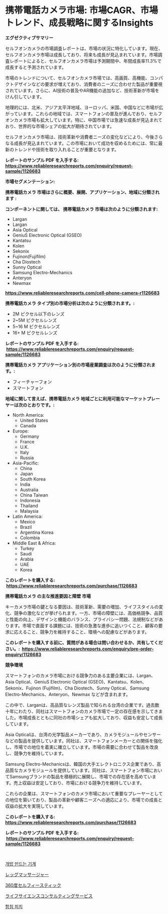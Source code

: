 <p><h1>携帯電話カメラ市場: 市場CAGR、市場トレンド、成長戦略に関するInsights</h1></p><p><strong>エグゼクティブサマリー</strong></p>
<p><p>セルフオンカメラの市場調査レポートは、市場の状況に特化しています。現在、セルフオンカメラ市場は成長しており、将来も成長が見込まれています。市場調査レポートによると、セルフオンカメラ市場は予測期間中、年間成長率11.3%で成長すると予測されています。</p><p>市場のトレンドについて、セルフオンカメラ市場では、高画質、高機能、コンパクトデザインなどの要求が増えており、消費者のニーズに合わせた製品が重要視されています。さらに、AI技術の普及やAR機能の追加など、技術革新が市場をけん引しています。</p><p>地理的には、北米、アジア太平洋地域、ヨーロッパ、米国、中国などに市場が広がっています。これらの地域では、スマートフォンの普及が進んでおり、セルフオンカメラ市場も拡大しています。特に、中国市場では急速な成長が見込まれており、世界的な市場シェアの拡大が期待されています。</p><p>セルフオンカメラ市場は、技術革新や消費者ニーズの変化などにより、今後さらなる成長が見込まれています。この市場において成功を収めるためには、常に最新のトレンドや技術を取り入れることが重要となります。</p></p>
<p><strong>レポートのサンプル PDF を入手する: <a href="https://www.reliableresearchreports.com/enquiry/request-sample/1126683">https://www.reliableresearchreports.com/enquiry/request-sample/1126683</a></strong></p>
<p><strong>市場セグメンテーション:</strong></p>
<p><strong> 携帯電話カメラ 市場はさらに概要、展開、アプリケーション、地域に分類されます :</strong></p>
<p><strong>コンポーネントに関しては、 携帯電話カメラ 市場は次のように分類されます: &nbsp;</strong></p>
<p><ul><li>Largan</li><li>Largan</li><li>Asia Optical</li><li>GeniuS Electronic Optical (GSEO)</li><li>Kantatsu</li><li>Kolen</li><li>Sekonix</li><li>Fujinon(Fujifilm)</li><li>Cha Diostech</li><li>Sunny Optical</li><li>Samsung Electro-Mechanics</li><li>Anteryon</li><li>Newmax</li></ul></p>
<p><strong><a href="https://www.reliableresearchreports.com/cell-phone-camera-r1126683">https://www.reliableresearchreports.com/cell-phone-camera-r1126683</a></strong></p>
<p><strong> 携帯電話カメラ タイプ別の市場分析は次のように分類されます。:</strong></p>
<p><ul><li>2M ピクセル以下のレンズ</li><li>2~5M ピクセルレンズ</li><li>5~16 M ピクセルレンズ</li><li>16+ M ピクセルレンズ</li></ul></p>
<p><strong>レポートのサンプル PDF を入手する: &nbsp;<a href="https://www.reliableresearchreports.com/enquiry/request-sample/1126683">https://www.reliableresearchreports.com/enquiry/request-sample/1126683</a></strong></p>
<p><strong> 携帯電話カメラ アプリケーション別の市場産業調査は次のように分類されます。:</strong></p>
<p><ul><li>フィーチャーフォン</li><li>スマートフォン</li></ul></p>
<p><strong>地域に関して言えば、携帯電話カメラ 地域ごとに利用可能なマーケットプレーヤーは次のとおりです。:</strong></p>
<p><ul>
    <li>
        North America:
        <ul>
            <li>United States</li>
            <li>Canada</li>
        </ul>
    </li>
    <li>
        Europe:
        <ul>
            <li>Germany</li>
            <li>France</li>
            <li>U.K.</li>
            <li>Italy</li>
            <li>Russia</li>
        </ul>
    </li>
    <li>
        Asia-Pacific:
        <ul>
            <li>China</li>
            <li>Japan</li>
            <li>South Korea</li>
            <li>India</li>
            <li>Australia</li>
            <li>China Taiwan</li>
            <li>Indonesia</li>
            <li>Thailand</li>
            <li>Malaysia</li>
        </ul>
    </li>
    <li>
        Latin America:
        <ul>
            <li>Mexico</li>
            <li>Brazil</li>
            <li>Argentina Korea</li>
            <li>Colombia</li>
        </ul>
    </li>
    <li>
        Middle East & Africa:
        <ul>
            <li>Turkey</li>
            <li>Saudi</li>
            <li>Arabia</li>
            <li>UAE</li>
            <li>Korea</li>
        </ul>
    </li>
    </ul></p>
<p><strong>このレポートを購入する: &nbsp;<a href="https://www.reliableresearchreports.com/purchase/1126683">https://www.reliableresearchreports.com/purchase/1126683</a></strong></p>
<p><strong>携帯電話カメラ の主な推進要因と障壁 市場</strong></p>
<p><p>キーカメラ市場の鍵となる要因は、技術革新、需要の増加、ライフスタイルの変化、競争の激化などが挙げられます。一方、市場の障壁には、高価格競争、品質と性能の向上、デザインと機能のバランス、プライバシー問題、法規制などがあります。市場で直面する課題には、技術の急激な進歩に追いつくこと、顧客の要求に応えること、競争力を維持すること、環境への配慮などがあります。</p></p>
<p><strong>このレポートを購入する前に、質問がある場合は問い合わせるか、共有してください。:&nbsp; <a href="https://www.reliableresearchreports.com/enquiry/pre-order-enquiry/1126683">https://www.reliableresearchreports.com/enquiry/pre-order-enquiry/1126683</a></strong></p>
<p><strong>競争環境</strong></p>
<p><p>スマートフォンのカメラ市場における競争力のある主要企業には、Largan、Asia Optical、GeniuS Electronic Optical (GSEO)、Kantatsu、Kolen、Sekonix、Fujinon (Fujifilm)、Cha Diostech、Sunny Optical、Samsung Electro-Mechanics、Anteryon、Newmax などが含まれます。</p><p>この中で、Larganは、高品質なレンズ製品で知られる台湾の企業です。過去数十年にわたり、同社はスマートフォンのカメラ市場で一定の存在感を示してきました。市場成長とともに同社の市場シェアも拡大しており、収益も安定して成長しています。</p><p>Asia Opticalは、台湾の光学製品メーカーであり、カメラモジュールやセンサーなどの製品を提供しています。同社は、スマートフォンメーカーとの関係を強化し、市場での地位を着実に確立しています。市場の需要に合わせて製品を改良し、競争力を維持しています。</p><p>Samsung Electro-Mechanicsは、韓国の大手エレクトロニクス企業であり、高品質なカメラモジュールを提供しています。同社は、スマートフォン市場においてSamsungブランドの製品を積極的に展開し、市場での存在感を高めています。売上収益は安定しており、市場における競争力を維持しています。</p><p>これらの企業は、スマートフォンのカメラ市場において重要なプレーヤーとしての地位を築いており、製品の革新や顧客ニーズへの適応により、市場での成長と収益の拡大を実現しています。</p></p>
<p><strong>このレポートを購入する: &nbsp; <a href="https://www.reliableresearchreports.com/purchase/1126683">https://www.reliableresearchreports.com/purchase/1126683</a></strong></p>
<p><strong>レポートのサンプル PDF を入手する: &nbsp;<a href="https://www.reliableresearchreports.com/enquiry/request-sample/1126683">https://www.reliableresearchreports.com/enquiry/request-sample/1126683</a></strong><strong></strong></p>
<p>&nbsp;</p>
<p><p><a href="https://medium.com/@isariontaru/%EA%B0%9C-%EC%82%AC%EB%A3%8C-%EC%A0%9C%EC%A1%B0%EA%B8%B0-%EA%B8%B0%EA%B3%84-%EC%8B%9C%EC%9E%A5%EC%9D%80-%EC%8B%9C%EC%9E%A5-%EC%A0%90%EC%9C%A0%EC%9C%A8-%EC%8B%9C%EC%9E%A5-%EB%8F%99%ED%96%A5-%EB%B0%8F-%EC%8B%9C%EC%9E%A5-%EC%84%B1%EC%9E%A5%EC%97%90-%EB%8C%80%ED%95%9C-%EC%A0%95%EB%B3%B4%EB%A5%BC-%EC%A0%9C%EA%B3%B5%ED%95%A9%EB%8B%88%EB%8B%A4-6a3ae33c4878">개밥 만드는 기계</a></p><p><a href="https://github.com/EstelWisozk1/Market-Research-Report-List-1/blob/main/785528524570.md">レッグマッサージャー</a></p><p><a href="https://medium.com/@urinalisis45667/360%E5%BA%A6%E8%87%AA%E6%92%AE%E3%82%8A%E6%A3%92%E5%B8%82%E5%A0%B4%E5%88%86%E6%9E%90%E3%81%A8-2024%E5%B9%B4%E3%81%8B%E3%82%892031%E5%B9%B4%E3%81%BE%E3%81%A7%E3%81%AE%E6%9C%9F%E9%96%93%E3%81%AB%E4%BA%88%E6%B8%AC%E3%81%95%E3%82%8C%E3%82%8B%E5%B8%82%E5%A0%B4%E8%A6%8F%E6%A8%A1-d36f2f5f8d7c">360度セルフィースティック</a></p><p><a href="https://medium.com/@johndory19/%E3%83%A9%E3%82%A4%E3%83%95%E3%82%B5%E3%82%A4%E3%82%A8%E3%83%B3%E3%82%B9%E3%82%B3%E3%83%B3%E3%82%B5%E3%83%AB%E3%83%86%E3%82%A3%E3%83%B3%E3%82%B0%E3%82%B5%E3%83%BC%E3%83%93%E3%82%B9%E3%81%AE%E5%B8%82%E5%A0%B4%E5%88%86%E6%9E%90-%E3%81%9D%E3%81%AEcagr-%E5%B8%82%E5%A0%B4%E3%82%BB%E3%82%B0%E3%83%A1%E3%83%B3%E3%83%86%E3%83%BC%E3%82%B7%E3%83%A7%E3%83%B3-%E3%81%8A%E3%82%88%E3%81%B3%E3%82%B0%E3%83%AD%E3%83%BC%E3%83%90%E3%83%AB%E7%94%A3%E6%A5%AD%E6%A6%82%E8%A6%81-61c83fbc102d">ライフサイエンスコンサルティングサービス</a></p><p><a href="https://medium.com/@georgebesoiu20221/%EC%9E%84%ED%94%8C%EB%9E%80%ED%85%8C%EC%9D%B4%EC%85%98%ED%94%BC%EC%B9%98-%EC%8B%9C%EC%9E%A5-%EA%B7%9C%EB%AA%A8-%EB%B0%8F-%EC%8B%9C%EC%9E%A5-%EB%8F%99%ED%96%A5-2024%EB%85%84%EB%B6%80%ED%84%B0-2031%EB%85%84%EA%B9%8C%EC%A7%80-%EC%99%84%EC%A0%84%ED%95%9C-%EC%82%B0%EC%97%85-%EA%B0%9C%EC%9A%94-967f8477d56e">함침 피치</a></p></p>